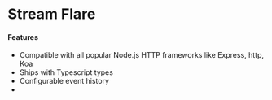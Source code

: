 # Stream Flare

#### Features
- Compatible with all popular Node.js HTTP frameworks like Express, http, Koa
- Ships with Typescript types
- Configurable event history
- 